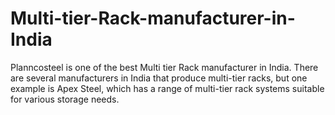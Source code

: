 # Multi-tier-Rack-manufacturer-in-India
Planncosteel is one of the best Multi tier Rack manufacturer in India. There are several manufacturers in India that produce multi-tier racks, but one example is Apex Steel, which has a range of multi-tier rack systems suitable for various storage needs.

